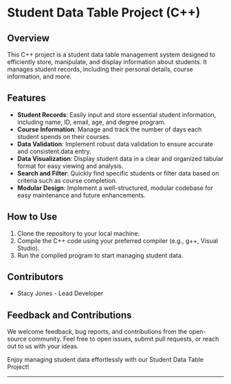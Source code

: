 
# Student Data Table Project (C++)

## Overview

This C++ project is a student data table management system designed to efficiently store, manipulate, and display information about students. It manages student records, including their personal details, course information, and more.

## Features

- **Student Records**: Easily input and store essential student information, including name, ID, email, age, and degree program.
- **Course Information**: Manage and track the number of days each student spends on their courses.
- **Data Validation**: Implement robust data validation to ensure accurate and consistent data entry.
- **Data Visualization**: Display student data in a clear and organized tabular format for easy viewing and analysis.
- **Search and Filter**: Quickly find specific students or filter data based on criteria such as course completion.
- **Modular Design**: Implement a well-structured, modular codebase for easy maintenance and future enhancements.

## How to Use

1. Clone the repository to your local machine.
2. Compile the C++ code using your preferred compiler (e.g., g++, Visual Studio).
3. Run the compiled program to start managing student data.

## Contributors

- Stacy Jones - Lead Developer

## Feedback and Contributions

We welcome feedback, bug reports, and contributions from the open-source community. Feel free to open issues, submit pull requests, or reach out to us with your ideas.

Enjoy managing student data effortlessly with our Student Data Table Project!

---
